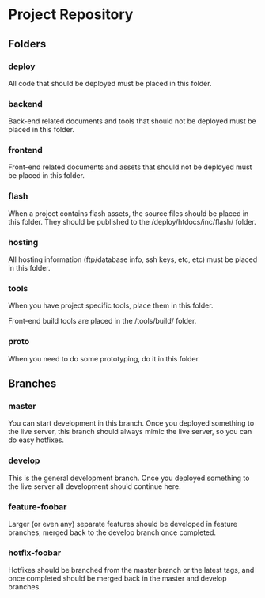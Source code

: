 # Project Repository

## Folders

### deploy

All code that should be deployed must be placed in this folder.

### backend

Back-end related documents and tools that should not be deployed must be placed in this folder.

### frontend

Front-end related documents and assets that should not be deployed must be placed in this folder.

### flash

When a project contains flash assets, the source files should be placed in this folder. They should be published to the /deploy/htdocs/inc/flash/ folder.

### hosting

All hosting information (ftp/database info, ssh keys, etc, etc) must be placed in this folder.

### tools

When you have project specific tools, place them in this folder.

Front-end build tools are placed in the /tools/build/ folder.

### proto

When you need to do some prototyping, do it in this folder.

## Branches

### master

You can start development in this branch. Once you deployed something to the live server, this branch should always mimic the live server, so you can do easy hotfixes.

### develop

This is the general development branch. Once you deployed something to the live server all development should continue here.

### feature-foobar

Larger (or even any) separate features should be developed in feature branches, merged back to the develop branch once completed.

### hotfix-foobar

Hotfixes should be branched from the master branch or the latest tags, and once completed should be merged back in the master and develop branches.